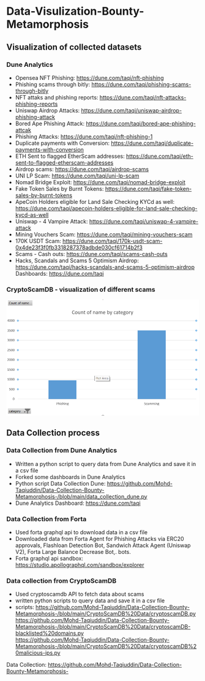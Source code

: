 # Data-Visulization-Bounty-Metamorphosis

## Visualization of collected datasets

### Dune Analytics
- Opensea NFT Phishing: https://dune.com/taqi/nft-phishing
- Phishing scams through bitly: https://dune.com/taqi/phishing-scams-through-bitly
- NFT attaks and phishing reports: https://dune.com/taqi/nft-attacks-phishing-reports
- Uniswap Airdrop Attacks: https://dune.com/taqi/uniswap-airdrop-phishing-attack
- Bored Ape Phishing Attack: https://dune.com/taqi/bored-ape-phishing-attcak
- Phishing Attacks: https://dune.com/taqi/nft-phishing-1
- Duplicate payments with Conversion: https://dune.com/taqi/duplicate-payments-with-conversion
- ETH Sent to flagged EtherScam addresses: https://dune.com/taqi/eth-sent-to-flagged-etherscam-addresses
- Airdrop scams: https://dune.com/taqi/airdrop-scams
- UNI LP Scam: https://dune.com/taqi/uni-lp-scam
- Nomad Bridge Exploit: https://dune.com/taqi/nomad-bridge-exploit
- Fake Token Sales by Burnt Tokens: https://dune.com/taqi/fake-token-sales-by-burnt-tokens
- ApeCoin Holders eligible for Land Sale Checking KYCd as well: https://dune.com/taqi/apecoin-holders-eligible-for-land-sale-checking-kycd-as-well
- Uniswap - 4 Vampire Attack: https://dune.com/taqi/uniswap-4-vampire-attack
- Mining Vouchers Scam: https://dune.com/taqi/mining-vouchers-scam
- 170K USDT Scam: https://dune.com/taqi/170k-usdt-scam-0x4de23f3f0fb3318287378adbde030cf61714b2f3
- Scams - Cash outs: https://dune.com/taqi/scams-cash-outs
-  Hacks, Scandals and Scams 5 Optimism Airdrop: https://dune.com/taqi/hacks-scandals-and-scams-5-optimism-airdrop
Dashboards: https://dune.com/taqi

### CryptoScamDB - visualization of different scams
<img src="https://github.com/Mohd-Taqiuddin/Data-Visulization-Bounty-Metamorphosis/blob/main/cryptoscamdb.png" />




## Data Collection process
### Data Collection from Dune Analytics

- Written a python script to query data from Dune Analytics and save it in a csv file
- Forked some dashboards in Dune Analytics
- Python script Data Collection Dune: https://github.com/Mohd-Taqiuddin/Data-Collection-Bounty-Metamorphosis-/blob/main/data_collection_dune.py
- Dune Analytics Dashboard: https://dune.com/taqi


### Data Collection from Forta

- Used forta graphql api to download data in a csv file
- Downloaded data from Forta Agent for Phishing Attacks via ERC20 approvals, Flashloan Detection Bot, Sandwich Attack Agent (Uniswap V2), Forta Large Balance Decrease Bot,. bots.
- Forta graphql api sandbox: https://studio.apollographql.com/sandbox/explorer


### Data collection from CryptoScamDB

- Used cryptoscamdb API to fetch data about scams
- written python scripts to query data and save it in a csv file
- scripts: https://github.com/Mohd-Taqiuddin/Data-Collection-Bounty-Metamorphosis-/blob/main/CryptoScamDB%20Data/cryptoscamDB.py <br>
https://github.com/Mohd-Taqiuddin/Data-Collection-Bounty-Metamorphosis-/blob/main/CryptoScamDB%20Data/cryptoscamDB-blacklisted%20domains.py <br>
https://github.com/Mohd-Taqiuddin/Data-Collection-Bounty-Metamorphosis-/blob/main/CryptoScamDB%20Data/cryptoscamDB%20malicious-ips.py

Data Collection: https://github.com/Mohd-Taqiuddin/Data-Collection-Bounty-Metamorphosis-
